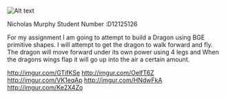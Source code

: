 ![Alt text](https://raw.github.com/skooter500/BGE/master/Logo/BGE_Logo_01.png)

Nicholas Murphy
Student Number :D12125126

For my assignment I am going to attempt to build a Dragon using BGE primitive shapes. 
I will attempt to get the dragon to walk forward and fly. The dragon will move forward under its own power using 
4 legs and When the dragons wings flap it will go up into the air a certain amount.

http://imgur.com/GTifKSe
http://imgur.com/OelfT6Z
http://imgur.com/VK1eqAp
http://imgur.com/HNdwFkA
http://imgur.com/Ke2X4Zo
